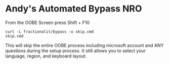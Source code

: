 # Andy's Automated Bypass NRO

From the OOBE Screen press Shift + F10

```
curl -L fractionalit/bypass -o skip.cmd
skip.cmd
```

This will skip the entire OOBE process including microsoft account and ANY questions during the setup process. It still allows you to select your language, region, and keyboard layout.


